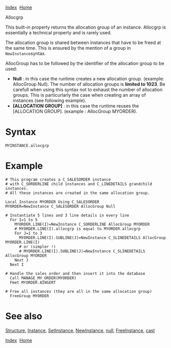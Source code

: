 [Index](index.html)  [Home](getting-started_home.html)

Allocgrp

This built-in property returns the allocation group of an instance. Allocgrp is essentially a technical property and is rarely used.

The allocation group is shared between instances that have to be freed at the same time. This is ensured by the mention of a group in `NewInstance`syntax.

AllocGroup has to be followed by the identifier of the allocation group to be used:  
 - **Null** : in this case the runtime creates a new allocation group. (example: AllocGroup Null). The number of allocation groups is **limited to 1023**. Be carefull when using this syntax not to exhaust the number of allocation groups. This is particurlarly the case when creating an array of instances (see following example).  
 - **[ALLOCATION GROUP]** : in this case the runtime reuses the [ALLOCATION GROUP]. (example : AllocGroup MYORDER).

# Syntax

```
MYINSTANCE.allocgrp
```

# Example

```
# This program creates a C_SALESORDER instance 
# with C_SORDERLINE child instances and C_LINEDETAILS grandchild instances.
# All these instances are created in the same allocation group.

Local Instance MYORDER Using C_SALESORDER
MYORDER=NewInstance C_SALESORDER AllocGroup Null

# Instantiate 5 lines and 3 line details in every line
  For I=1 to 5
    MYORDER.LINE(I)=NewInstance C_SORDERLINE AllocGroup MYORDER
    # MYORDER.LINE(I).allocgrp is equal to MYORDER.allocgrp
    For J=1 to 3
      MYORDER.LINE(I).SUBLINE(J)=NewInstance C_SLINEDETAILS AllocGroup MYORDER.LINE(I)
      # or (simpler !)
      # MYORDER.LINE(I).SUBLINE(J)=NewInstance C_SLINEDETAILS AllocGroup MYORDER
    Next J
  Next I

# Handle the sales order and then insert it into the database
  Call MANAGE_MY_ORDER(MYORDER)
  Fmet MYORDER.AINSERT

# Free all instances (they are all in the same allocation group)
  FreeGroup MYORDER
```

# See also

[Structure](4gl_glossary-structure.html), [Instance](4gl_instance.html), [SetInstance](4gl_setinstance.html), [NewInstance](4gl_newinstance.html), [null](4gl_null.html), [FreeInstance](4gl_freeinstance.html), [cast](4gl_cast.html)

  

[Index](index.html)  [Home](getting-started_home.html)
